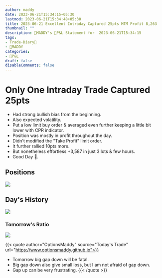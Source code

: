 ```yaml
---
author: maddy
date: 2023-06-21T15:34:15+05:30
lastmod: 2023-06-21T15:34:48+05:30
title: 2023-06-21 Excellent Intraday Captured 25pts MTM Profit 8,263
thumbnail: ""
description: 🧔MADDY's 💸P&L Statement for  2023-06-21T15:34:15 
tags:
- Trade-Diary📗
- 🧔MADDY
categories: 
- 💸P&L
draft: false
disableComments: false
---
```

# Only One Intraday Trade Captured 25pts

- Had strong bullish bias from the beginning.
- Also expected volatility.
- Put a low limit buy order & averaged even further keeping a little bit lower with CPR indicator.
- Position was mostly in profit throughout the day.
- Didn't modified the "Take Profit" limit order.
- It further rallied 10pts more.
- But nonetheless effortless +3,587 in just 3 lots & few hours.
- Good Day 🙂.

## Positions

![](https://i.imgur.com/n5h9UFu.png)

## Day's History

![](https://i.imgur.com/6k1cSnU.png)

### Tomorrow's Ratio

![](https://i.imgur.com/3PoISOK.png)


{{< quote author="OptionsMaddy" source="Today's Trade" url="https://www.optionsmaddy.github.io">}}
- Tomorrow big gap down will be fatal.
- Big gap down also give small loss, but I am not afraid of gap down.
- Gap up can be very frustrating.
{{< /quote >}}

